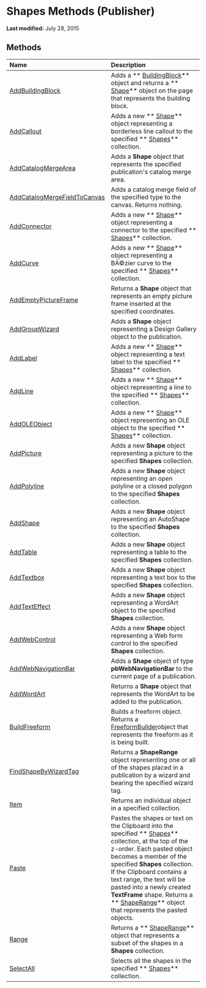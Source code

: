 
# Shapes Methods (Publisher)

 **Last modified:** July 28, 2015


## Methods



|**Name**|**Description**|
|:-----|:-----|
| [AddBuildingBlock](d875e97e-3519-4a88-916d-ec1a32654581.md)|Adds a  ** [BuildingBlock](e0ffded4-2fc7-b163-a12b-a06cf75c2826.md)** object and returns a ** [Shape](666cb7f0-62a8-f419-9838-007ef29506ee.md)** object on the page that represents the building block.|
| [AddCallout](bbf5f913-fcf0-b700-0c7e-9f0bdc7c6aea.md)|Adds a new  ** [Shape](666cb7f0-62a8-f419-9838-007ef29506ee.md)** object representing a borderless line callout to the specified ** [Shapes](52e069a6-d54b-a11a-1cba-96174329cb02.md)** collection.|
| [AddCatalogMergeArea](4af86b99-5a3a-b9f3-d269-16d635d35c83.md)|Adds a  **Shape** object that represents the specified publication's catalog merge area.|
| [AddCatalogMergeFieldToCanvas](30cd45d0-97f0-ab01-31c2-8d819b435b1b.md)|Adds a catalog merge field of the specified type to the canvas. Returns nothing.|
| [AddConnector](fd1ef969-7960-2555-e355-9804c86f6c01.md)|Adds a new  ** [Shape](666cb7f0-62a8-f419-9838-007ef29506ee.md)** object representing a connector to the specified ** [Shapes](52e069a6-d54b-a11a-1cba-96174329cb02.md)** collection.|
| [AddCurve](888a35cb-190d-4058-e0d7-a848d77ba920.md)|Adds a new  ** [Shape](666cb7f0-62a8-f419-9838-007ef29506ee.md)** object representing a BÃ©zier curve to the specified ** [Shapes](52e069a6-d54b-a11a-1cba-96174329cb02.md)** collection.|
| [AddEmptyPictureFrame](e473dea8-6d94-e9e4-ddb6-27c1fc8930e8.md)|Returns a  **Shape** object that represents an empty picture frame inserted at the specified coordinates.|
| [AddGroupWizard](5a84f055-7f30-0757-f507-40ee34b214f4.md)|Adds a  **Shape** object representing a Design Gallery object to the publication.|
| [AddLabel](5a803aa2-d37f-6da1-7d8b-58ee2dcd8146.md)|Adds a new  ** [Shape](666cb7f0-62a8-f419-9838-007ef29506ee.md)** object representing a text label to the specified ** [Shapes](52e069a6-d54b-a11a-1cba-96174329cb02.md)** collection.|
| [AddLine](43df8878-5640-875f-06e0-37e1feb47b78.md)|Adds a new  ** [Shape](666cb7f0-62a8-f419-9838-007ef29506ee.md)** object representing a line to the specified ** [Shapes](52e069a6-d54b-a11a-1cba-96174329cb02.md)** collection.|
| [AddOLEObject](c454f9cb-2005-5e55-80a7-6dfbe9c109e5.md)|Adds a new  ** [Shape](666cb7f0-62a8-f419-9838-007ef29506ee.md)** object representing an OLE object to the specified ** [Shapes](52e069a6-d54b-a11a-1cba-96174329cb02.md)** collection.|
| [AddPicture](a5305bd0-295f-46f6-7823-46dab750243b.md)|Adds a new  **Shape** object representing a picture to the specified **Shapes** collection.|
| [AddPolyline](d49fb2bc-4df5-fff8-c741-2c0d35413fc5.md)|Adds a new  **Shape** object representing an open polyline or a closed polygon to the specified **Shapes** collection.|
| [AddShape](500d8cb3-f066-fdb6-09ac-b03c7822e8bd.md)|Adds a new  **Shape** object representing an AutoShape to the specified **Shapes** collection.|
| [AddTable](1aa00f40-de41-12ed-8d4f-5e9c91cbf5af.md)|Adds a new  **Shape** object representing a table to the specified **Shapes** collection.|
| [AddTextbox](38494902-61d5-2017-819e-248b2b7bc0d1.md)|Adds a new  **Shape** object representing a text box to the specified **Shapes** collection.|
| [AddTextEffect](21af82f1-d507-3c16-72df-bde1b5e00717.md)|Adds a new  **Shape** object representing a WordArt object to the specified **Shapes** collection.|
| [AddWebControl](94b54939-9627-6b38-4375-f1c87fc8c4f7.md)|Adds a new  **Shape** object representing a Web form control to the specified **Shapes** collection.|
| [AddWebNavigationBar](26e9622c-ea28-b28b-9904-b3a3ccc9341b.md)|Adds a  **Shape** object of type **pbWebNavigationBar** to the current page of a publication.|
| [AddWordArt](8ff83baa-5d88-5f80-3a69-5f712ba5e583.md)|Returns a  **Shape** object that represents the WordArt to be added to the publication.|
| [BuildFreeform](ea24a9a2-e72c-beb3-b17d-161ea41fff1d.md)|Builds a freeform object. Returns a  [FreeformBuilder](542df9f7-f636-a98e-01de-11005b5797cc.md)object that represents the freeform as it is being built.|
| [FindShapeByWizardTag](f1018f3a-4f8f-2686-ac58-6eee8827c743.md)|Returns a  **ShapeRange** object representing one or all of the shapes placed in a publication by a wizard and bearing the specified wizard tag.|
| [Item](174bbabb-e19f-4638-6dd8-780a8617fd70.md)|Returns an individual object in a specified collection.|
| [Paste](435dd253-ae35-1dcf-ae5a-d7dfd40abf33.md)|Pastes the shapes or text on the Clipboard into the specified  ** [Shapes](52e069a6-d54b-a11a-1cba-96174329cb02.md)** collection, at the top of the z-order. Each pasted object becomes a member of the specified **Shapes** collection. If the Clipboard contains a text range, the text will be pasted into a newly created **TextFrame** shape. Returns a ** [ShapeRange](c85967c9-af43-747d-7e0b-64ddc22c84be.md)** object that represents the pasted objects.|
| [Range](f9ef5314-21f1-378f-1552-fcd4e46f841d.md)|Returns a  ** [ShapeRange](c85967c9-af43-747d-7e0b-64ddc22c84be.md)** object that represents a subset of the shapes in a **Shapes** collection.|
| [SelectAll](67b88529-814d-c029-1bde-e5dade87636a.md)|Selects all the shapes in the specified  ** [Shapes](52e069a6-d54b-a11a-1cba-96174329cb02.md)** collection.|
